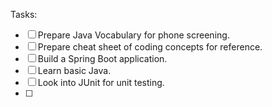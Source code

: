 Tasks:

- [ ] Prepare Java Vocabulary for phone screening.
- [ ] Prepare cheat sheet of coding concepts for reference.
- [ ] Build a Spring Boot application.
- [ ] Learn basic Java.
- [ ] Look into JUnit for unit testing.
- [ ]